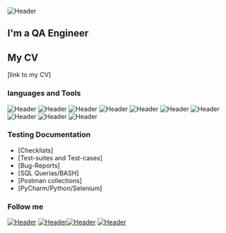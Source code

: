 ![Header](https://github.com/AndreiCeavdar/AndreiCeavdar/blob/main/assets/blue.avif)

## I'm a  QA Engineer

## My CV
[link to my CV]

### languages and Tools
![Header](https://img.shields.io/badge/jira-090909?style=for-the-badge&logo=jira&logoColor=136be1)
![Header](https://img.shields.io/badge/Postman-090909?style=for-the-badge&logo=Postman&logoColor=f76935)
![Header](https://img.shields.io/badge/Swagger-090909?style=for-the-badge&logo=Swagger&logoColor=7ede2b)
![Header](https://img.shields.io/badge/github-090909?style=for-the-badge&logo=github&logoColor=8cc4d7)
![Header](https://img.shields.io/badge/Figma-090909?style=for-the-badge&logo=Figma&logoColor=7d5fa6)
![Header](https://img.shields.io/badge/DBeaver-090909?style=for-the-badge&logo=DBeaver&logoColor=f7f7f7)
![Header](https://img.shields.io/badge/MySQL-090909?style=for-the-badge&logo=MySQL&logoColor=00618a)
![Header](https://img.shields.io/badge/Python-090909?style=for-the-badge&lPython&logoColor=yellow)
![Header](https://img.shields.io/badge/DevTools-090909?style=for-the-badge&logo=googleChrome&logoColor=2674f2)
![Header](https://img.shields.io/badge/Testrail-090909?style=for-the-badge&logo=testrail&logoColor=2674f2)


### Testing Documentation

- [Checklists]
- [Test-suites and Test-cases]
- [Bug-Reports]
- [SQL Querias/BASH]
- [Postman collections]
- [PyCharm/Python/Selenium]




### Follow me
[![Header](https://img.shields.io/badge/telegram-090909?style=for-the-badge&logo=telegram&logoColor=136db)](https://t.me/kohlschreiber)
[![Header](https://img.shields.io/badge/linkedin-090909?style=for-the-badge&logo=linkedin&logoColor=0073b1)](https://www.linkedin.com/in/andrei-ceavdar-244699268/)[![Header](https://img.shields.io/badge/Gmail-red?style=for-the-badge&logo=Gmail&logoColor=white)](mailto:andreiceavdar91@gmail.com)
[![Header](https://img.shields.io/badge/vkontakte-090909?style=for-the-badge&logo=vk&logoColor=4F7DB3)](https://vk.com/akyjlbl4)

